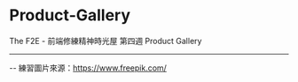 # Product-Gallery
The F2E - 前端修練精神時光屋 第四週 Product Gallery

-------------------


-- 練習圖片來源：https://www.freepik.com/
